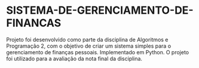 # SISTEMA-DE-GERENCIAMENTO-DE-FINANCAS
Projeto foi desenvolvido como parte da disciplina de Algoritmos e Programação 2, com o objetivo de criar um sistema simples para o gerenciamento de finanças pessoais. Implementado em Python. O projeto foi utilizado para a avaliação da nota final da disciplina.
